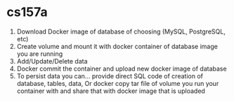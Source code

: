 # cs157a

1. Download Docker image of database of choosing (MySQL, PostgreSQL, etc)
2. Create volume and mount it with docker container of database image you are running
3. Add/Update/Delete data
4. Docker commit the container and upload new docker image of database
5. To persist data you can... provide direct SQL code of creation of database, tables, data, Or docker copy tar file of volume you run your container with and share that with docker image that is uploaded
